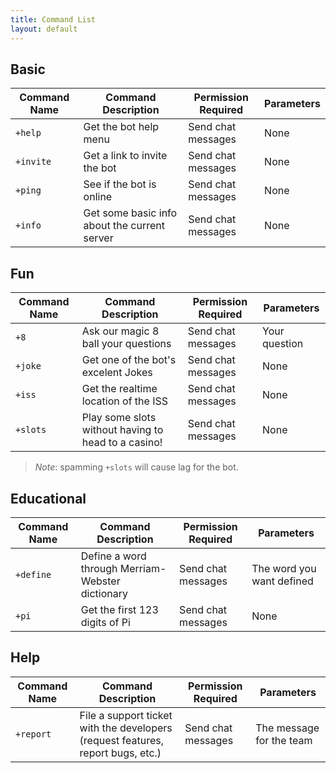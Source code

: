 ```yaml
---
title: Command List
layout: default
---
```


## Basic

| **Command Name** 	| **Command Description**      	                      | **Permission Required** 	|  **Parameters** 	|
|------------------	|---------------------------------------------------- |-------------------------	|------------------	|
| `+help`          	| Get the bot help menu        	                      | Send chat messages      	| None            	|
| `+invite`        	| Get a link to invite the bot 	                      | Send chat messages      	| None            	|
| `+ping`          	| See if the bot is online        	                  | Send chat messages      	| None            	|
| `+info`          	| Get some basic info about the current server  	    | Send chat messages      	| None            	|

## Fun

| **Command Name** 	| **Command Description**                     	        | **Permission Required**  	|  **Parameters** 	|
|------------------	|------------------------------------------------------ |--------------------------	|------------------	|
| `+8`            	| Ask our magic 8 ball your questions                   | Send chat messages      	| Your question   	|
| `+joke`          	| Get one of the bot's excelent Jokes                   | Send chat messages      	| None            	|
| `+iss`          	| Get the realtime location of the ISS                  | Send chat messages      	| None            	|
| `+slots`        	| Play some slots without having to head to a casino!   | Send chat messages      	| None            	|

> *Note*: spamming `+slots` will cause lag for the bot.

## Educational

| **Command Name** 	| **Command Description**      	                      | **Permission Required** 	| **Parameters**          	|
|------------------	|---------------------------------------------------- |-------------------------	|-------------------------	|
| `+define`        	| Define a word through Merriam-Webster dictionary    | Send chat messages      	| The word you want defined	|
| `+pi`                 | Get the first 123 digits of Pi                      | Send chat messages              | None                          |

## Help

| **Command Name** 	| **Command Description**      	                                                 | **Permission Required** 	|  **Parameters** 	|
|------------------	|------------------------------------------------------------------------------- |-------------------------	|------------------	|
| `+report`        	| File a support ticket with the developers (request features, report bugs, etc.)                     | Send chat messages      	| The message for the team        	|
